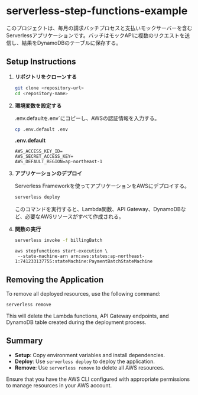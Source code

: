 # serverless-step-functions-example

このプロジェクトは、毎月の請求バッチプロセスと支払いモックサーバーを含むServerlessアプリケーションです。バッチはモックAPIに複数のリクエストを送信し、結果をDynamoDBのテーブルに保存する。

## Setup Instructions

1. **リポジトリをクローンする**

   ```sh
   git clone <repository-url>
   cd <repository-name>
   ```

2. **環境変数を設定する**
   
   .env.default`を`.env`にコピーし、AWSの認証情報を入力する。

   ```sh
   cp .env.default .env
   ```

   **.env.default**
   ```
   AWS_ACCESS_KEY_ID=
   AWS_SECRET_ACCESS_KEY=
   AWS_DEFAULT_REGION=ap-northeast-1
   ```

3. **アプリケーションのデプロイ**
   
   Serverless Frameworkを使ってアプリケーションをAWSにデプロイする。

   ```sh
   serverless deploy
   ```

   このコマンドを実行すると、Lambda関数、API Gateway、DynamoDBなど、必要なAWSリソースがすべて作成される。

4. **関数の実行**
   ```sh
   serverless invoke -f billingBatch
   ```

   ```
   aws stepfunctions start-execution \
    --state-machine-arn arn:aws:states:ap-northeast-1:741233137755:stateMachine:PaymentBatchStateMachine
   ```

## Removing the Application

To remove all deployed resources, use the following command:

```sh
serverless remove
```

This will delete the Lambda functions, API Gateway endpoints, and DynamoDB table created during the deployment process.

## Summary

- **Setup**: Copy environment variables and install dependencies.
- **Deploy**: Use `serverless deploy` to deploy the application.
- **Remove**: Use `serverless remove` to delete all AWS resources.

Ensure that you have the AWS CLI configured with appropriate permissions to manage resources in your AWS account.

